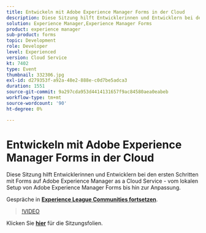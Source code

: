 ```yaml
---
title: Entwickeln mit Adobe Experience Manager Forms in der Cloud
description: Diese Sitzung hilft Entwicklerinnen und Entwicklern bei den ersten Schritten mit Forms auf Adobe Experience Manager as a Cloud Service - vom lokalen Setup von Adobe Experience Manager Forms bis hin zur Anpassung.
solution: Experience Manager,Experience Manager Forms
product: experience manager
sub-product: forms
topic: Development
role: Developer
level: Experienced
version: Cloud Service
kt: 7402
type: Event
thumbnail: 332306.jpg
exl-id: d279353f-a92a-48e2-888e-c0d7be5adca3
duration: 1551
source-git-commit: 9a297cda953d4414131657f9ac84580aea0eabeb
workflow-type: tm+mt
source-wordcount: '90'
ht-degree: 0%

---
```


# Entwickeln mit Adobe Experience Manager Forms in der Cloud

Diese Sitzung hilft Entwicklerinnen und Entwicklern bei den ersten Schritten mit Forms auf Adobe Experience Manager as a Cloud Service - vom lokalen Setup von Adobe Experience Manager Forms bis hin zur Anpassung.

Gespräche in **[Experience League Communities fortsetzen](https://adobe.ly/36Yd3v6)**.

>[!VIDEO](https://video.tv.adobe.com/v/332306/?quality=12&learn=on&hidetitle=true)

Klicken Sie **[hier](/help/adobe-developers-live/assets/developing-aem-forms-cloud.pdf)** für die Sitzungsfolien.
